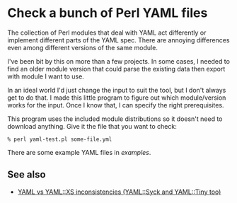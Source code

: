 # Check a bunch of Perl YAML files

The collection of Perl modules that deal with YAML act differently or
implement different parts of the YAML spec. There are annoying
differences even among different versions of the same module.

I've been bit by this on more than a few projects. In some cases, I
needed to find an older module version that could parse the existing
data then export with module I want to use.

In an ideal world I'd just change the input to suit the tool, but I
don't always get to do that. I made this little program to figure out
which module/version works for the input. Once I know that, I can
specify the right prerequisites.

This program uses the included module distributions so it doesn't need
to download anything. Give it the file that you want to check:

	% perl yaml-test.pl some-file.yml

There are some example YAML files in *examples*.

## See also

* [YAML vs YAML::XS inconsistencies (YAML::Syck and YAML::Tiny too)](https://perlmaven.com/yaml-vs-yaml-xs-inconsistencies)
